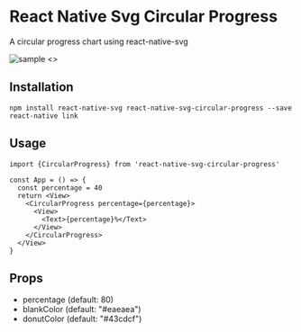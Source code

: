 # React Native Svg Circular Progress

A circular progress chart using react-native-svg

![sample <>](https://github.com/stssoftware/react-native-svg-circular-progress/raw/master/Sample.png "Sample")

## Installation
````
npm install react-native-svg react-native-svg-circular-progress --save
react-native link
````

## Usage
````
import {CircularProgress} from 'react-native-svg-circular-progress'

const App = () => {
  const percentage = 40
  return <View>
    <CircularProgress percentage={percentage}>
      <View>
        <Text>{percentage}%</Text>
      </View>
    </CircularProgress>
  </View>
}
````

## Props
 * percentage (default: 80) 
 * blankColor (default: "#eaeaea") 
 * donutColor (default: "#43cdcf")
